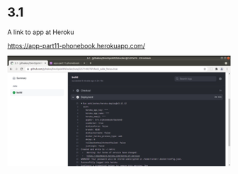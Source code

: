 # 3.1

A link to app at Heroku

https://app-part11-phonebook.herokuapp.com/

![alt text](https://github.com/jylhakos/DevOpsWithDocker/blob/main/3/3.1.png?raw=true)
